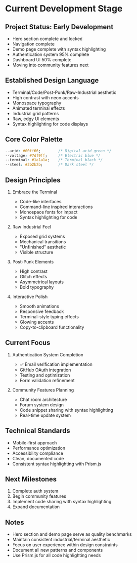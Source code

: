 # Current Development Stage

## Project Status: Early Development
- Hero section complete and locked
- Navigation complete
- Demo page complete with syntax highlighting
- Authentication system 95% complete
- Dashboard UI 50% complete
- Moving into community features next

## Established Design Language
- Terminal/Code/Post-Punk/Raw-Industrial aesthetic
- High contrast with neon accents
- Monospace typography
- Animated terminal effects
- Industrial grid patterns
- Raw, edgy UI elements
- Syntax highlighting for code displays

## Core Color Palette
```css
--acid: #00ff66;        /* Digital acid green */
--voltage: #7df9ff;     /* Electric blue */
--terminal: #1a1a1a;    /* Terminal black */
--steel: #2b2b2b;       /* Dark steel */
```

## Design Principles
1. Embrace the Terminal
   - Code-like interfaces
   - Command-line inspired interactions
   - Monospace fonts for impact
   - Syntax highlighting for code

2. Raw Industrial Feel
   - Exposed grid systems
   - Mechanical transitions
   - "Unfinished" aesthetic
   - Visible structure

3. Post-Punk Elements
   - High contrast
   - Glitch effects
   - Asymmetrical layouts
   - Bold typography

4. Interactive Polish
   - Smooth animations
   - Responsive feedback
   - Terminal-style typing effects
   - Glowing accents
   - Copy-to-clipboard functionality

## Current Focus
1. Authentication System Completion
   - ✅ Email verification implementation
   - GitHub OAuth integration
   - Testing and optimization
   - Form validation refinement

2. Community Features Planning
   - Chat room architecture
   - Forum system design
   - Code snippet sharing with syntax highlighting
   - Real-time update system

## Technical Standards
- Mobile-first approach
- Performance optimization
- Accessibility compliance
- Clean, documented code
- Consistent syntax highlighting with Prism.js

## Next Milestones
1. Complete auth system
2. Begin community features
3. Implement code sharing with syntax highlighting
4. Expand documentation

## Notes
- Hero section and demo page serve as quality benchmarks
- Maintain consistent industrial/terminal aesthetic
- Focus on user experience within design constraints
- Document all new patterns and components
- Use Prism.js for all code highlighting needs
